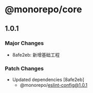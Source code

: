 # @monorepo/core

## 1.0.1

### Major Changes

- 8afe2eb: 新增基础工程

### Patch Changes

- Updated dependencies [8afe2eb]
  - @monorepo/eslint-config@1.0.1

